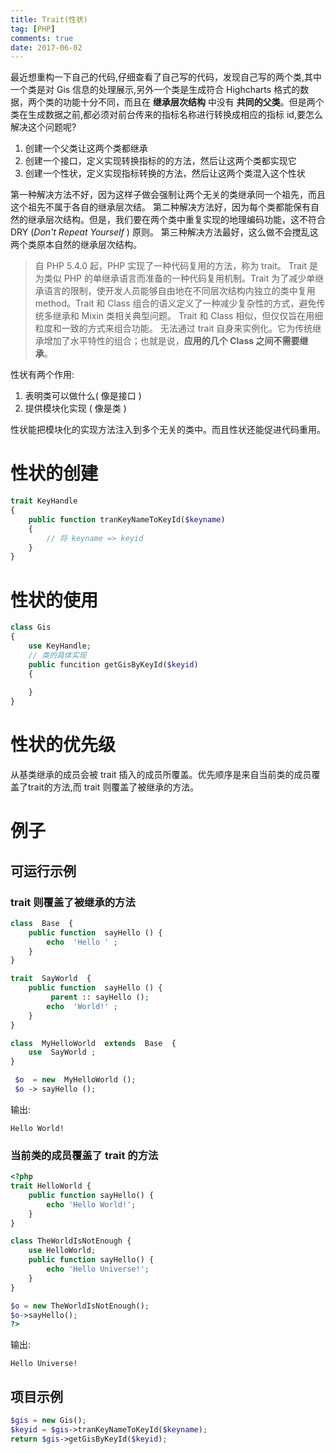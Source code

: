 ```yaml
---
title: Trait(性状)
tag: [PHP]
comments: true
date: 2017-06-02
---
```






最近想重构一下自己的代码,仔细查看了自己写的代码，发现自己写的两个类,其中一个类是对 Gis 信息的处理展示,另外一个类是生成符合 Highcharts 格式的数据，两个类的功能十分不同，而且在 **继承层次结构** 中没有 **共同的父类**。但是两个类在生成数据之前,都必须对前台传来的指标名称进行转换成相应的指标 id,要怎么解决这个问题呢?

1. 创建一个父类让这两个类都继承
2. 创建一个接口，定义实现转换指标的的方法，然后让这两个类都实现它
3. 创建一个性状，定义实现指标转换的方法，然后让这两个类混入这个性状

第一种解决方法不好，因为这样子做会强制让两个无关的类继承同一个祖先，而且这个祖先不属于各自的继承层次结。
第二种解决方法好，因为每个类都能保有自然的继承层次结构。但是，我们要在两个类中重复实现的地理编码功能，这不符合 DRY (*Don't Repeat Yourself* ) 原则。
第三种解决方法最好，这么做不会搅乱这两个类原本自然的继承层次结构。

>自 PHP 5.4.0 起，PHP 实现了一种代码复用的方法，称为 trait。
Trait 是为类似 PHP 的单继承语言而准备的一种代码复用机制。Trait 为了减少单继承语言的限制，使开发人员能够自由地在不同层次结构内独立的类中复用 method。Trait 和 Class 组合的语义定义了一种减少复杂性的方式，避免传统多继承和 Mixin 类相关典型问题。
Trait 和 Class 相似，但仅仅旨在用细粒度和一致的方式来组合功能。 无法通过 trait 自身来实例化。它为传统继承增加了水平特性的组合；也就是说，**应用的几个 Class 之间不需要继承**。

性状有两个作用:
1. 表明类可以做什么( 像是接口 )
2. 提供模块化实现 ( 像是类 )

性状能把模块化的实现方法注入到多个无关的类中。而且性状还能促进代码重用。

# 性状的创建

```php
trait KeyHandle
{
    public function tranKeyNameToKeyId($keyname)
    {
        // 将 keyname => keyid
    }
}
```

# 性状的使用

```php
class Gis
{
    use KeyHandle;
    // 类的具体实现
    public funcition getGisByKeyId($keyid)
    {
        
    }
}
```

# 性状的优先级

从基类继承的成员会被 trait 插入的成员所覆盖。优先顺序是来自当前类的成员覆盖了trait的方法,而 trait 则覆盖了被继承的方法。

# 例子

## 可运行示例

### trait 则覆盖了被继承的方法

```php
class  Base  {
    public function  sayHello () {
        echo  'Hello ' ;
    }
}

trait  SayWorld  {
    public function  sayHello () {
         parent :: sayHello ();
        echo  'World!' ;
    }
}

class  MyHelloWorld  extends  Base  {
    use  SayWorld ;
}

 $o  = new  MyHelloWorld ();
 $o -> sayHello ();
```
输出:

```shell
Hello World!
```

### 当前类的成员覆盖了 trait 的方法

```php
<?php
trait HelloWorld {
    public function sayHello() {
        echo 'Hello World!';
    }
}

class TheWorldIsNotEnough {
    use HelloWorld;
    public function sayHello() {
        echo 'Hello Universe!';
    }
}

$o = new TheWorldIsNotEnough();
$o->sayHello();
?>
```
输出:

```shell
Hello Universe!
```

## 项目示例

```php
$gis = new Gis();
$keyid = $gis->tranKeyNameToKeyId($keyname);
return $gis->getGisByKeyId($keyid);
```

